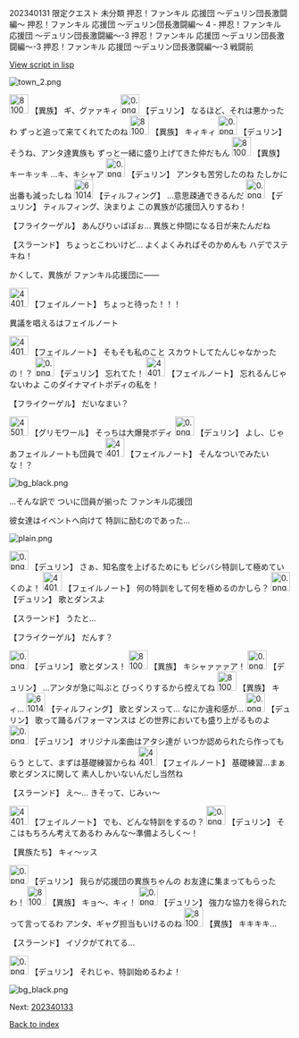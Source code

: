 202340131 限定クエスト 未分類 押忍！ファンキル 応援団 〜デュリン団長激闘編〜 押忍！ファンキル 応援団 〜デュリン団長激闘編〜 4 - 押忍！ファンキル 応援団 〜デュリン団長激闘編〜-3 押忍！ファンキル 応援団 〜デュリン団長激闘編〜-3 押忍！ファンキル 応援団 〜デュリン団長激闘編〜-3 戦闘前

[View script in lisp](../scripts/202340131.txt)

![town_2.png](../images/backgrounds/town_2.png)

<img src="../images/units/810004.png" alt="810004.png" height="34"/>
【異族】
ギ、グァァキィ

<img src="../images/units/0.png" alt="0.png" height="34"/>
【デュリン】
なるほど、それは悪かったわ
ずっと追って来てくれてたのね

<img src="../images/units/810004.png" alt="810004.png" height="34"/>
【異族】
キィキィ

<img src="../images/units/0.png" alt="0.png" height="34"/>
【デュリン】
そうね、アンタ達異族も
ずっと一緒に盛り上げてきた仲だもん

<img src="../images/units/810004.png" alt="810004.png" height="34"/>
【異族】
キーキッキ
…キ、キシャア

<img src="../images/units/0.png" alt="0.png" height="34"/>
【デュリン】
アンタも苦労したのね
たしかに出番も減ったしね

<img src="../images/units/6101411.png" alt="6101411.png" height="34"/>
【ティルフィング】
…意思疎通できるんだ

<img src="../images/units/0.png" alt="0.png" height="34"/>
【デュリン】
ティルフィング、決まりよ
この異族が応援団入りするわ！

【フライクーゲル】
あんびりぃばぼぉ…
異族と仲間になる日が来たんだね

【スラーンド】
ちょっとこわいけど…
よくよくみればそのかめんも
ハデでステキね！

かくして、異族が
ファンキル応援団に――

<img src="../images/units/44019002.png" alt="44019002.png" height="34"/>
【フェイルノート】
ちょっと待った！！！

異議を唱えるはフェイルノート

<img src="../images/units/44019002.png" alt="44019002.png" height="34"/>
【フェイルノート】
そもそも私のこと
スカウトしてたんじゃなかったの！？

<img src="../images/units/0.png" alt="0.png" height="34"/>
【デュリン】
忘れてた！

<img src="../images/units/44019002.png" alt="44019002.png" height="34"/>
【フェイルノート】
忘れるんじゃないわよ
このダイナマイトボディの私を！

【フライクーゲル】
だいなまい？

<img src="../images/units/45017002.png" alt="45017002.png" height="34"/>
【グリモワール】
そっちは大爆発ボディ

<img src="../images/units/0.png" alt="0.png" height="34"/>
【デュリン】
よし、じゃあフェイルノートも団員で

<img src="../images/units/44019002.png" alt="44019002.png" height="34"/>
【フェイルノート】
そんなついでみたいな！？

![bg_black.png](../images/backgrounds/bg_black.png)

…そんな訳で
ついに団員が揃った
ファンキル応援団

彼女達はイベントへ向けて
特訓に励むのであった…

![plain.png](../images/backgrounds/plain.png)

<img src="../images/units/0.png" alt="0.png" height="34"/>
【デュリン】
さぁ、知名度を上げるためにも
ビシバシ特訓して極めていくのよ！

<img src="../images/units/44019002.png" alt="44019002.png" height="34"/>
【フェイルノート】
何の特訓をして何を極めるのかしら？

<img src="../images/units/0.png" alt="0.png" height="34"/>
【デュリン】
歌とダンスよ

【スラーンド】
うたと…

【フライクーゲル】
だんす？

<img src="../images/units/0.png" alt="0.png" height="34"/>
【デュリン】
歌とダンス！

<img src="../images/units/810004.png" alt="810004.png" height="34"/>
【異族】
キシャァァァア！

<img src="../images/units/0.png" alt="0.png" height="34"/>
【デュリン】
…アンタが急に叫ぶと
びっくりするから控えてね

<img src="../images/units/810004.png" alt="810004.png" height="34"/>
【異族】
キィ…

<img src="../images/units/6101411.png" alt="6101411.png" height="34"/>
【ティルフィング】
歌とダンスって…
なにか違和感が…

<img src="../images/units/0.png" alt="0.png" height="34"/>
【デュリン】
歌って踊るパフォーマンスは
どの世界においても盛り上がるものよ

<img src="../images/units/0.png" alt="0.png" height="34"/>
【デュリン】
オリジナル楽曲はアタシ達が
いつか認められたら作ってもらう
として、まずは基礎練習からね

<img src="../images/units/44019002.png" alt="44019002.png" height="34"/>
【フェイルノート】
基礎練習…まぁ歌とダンスに関して
素人しかいないんだし当然ね

【スラーンド】
え～…
きそって、じみぃ～

<img src="../images/units/44019002.png" alt="44019002.png" height="34"/>
【フェイルノート】
でも、どんな特訓をするの？

<img src="../images/units/0.png" alt="0.png" height="34"/>
【デュリン】
そこはもちろん考えてあるわ
みんな～準備よろしく～！

【異族たち】
キィ～ッス

<img src="../images/units/0.png" alt="0.png" height="34"/>
【デュリン】
我らが応援団の異族ちゃんの
お友達に集まってもらったわ！

<img src="../images/units/810004.png" alt="810004.png" height="34"/>
【異族】
キョ～、キィ！

<img src="../images/units/0.png" alt="0.png" height="34"/>
【デュリン】
強力な協力を得られた
って言ってるわ
アンタ、ギャグ担当もいけるのね

<img src="../images/units/810004.png" alt="810004.png" height="34"/>
【異族】
キキキキ…

【スラーンド】
イゾクがてれてる…

<img src="../images/units/0.png" alt="0.png" height="34"/>
【デュリン】
それじゃ、特訓始めるわよ！

![bg_black.png](../images/backgrounds/bg_black.png)


Next: [202340133](202340133.md)

[Back to index](index.md)
